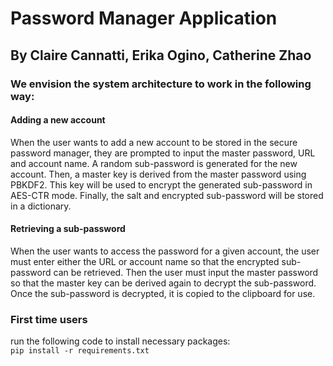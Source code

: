# Password Manager Application
## By Claire Cannatti, Erika Ogino, Catherine Zhao


### We envision the system architecture to work in the following way:

#### Adding a new account

When the user wants to add a new account to be stored in the secure password manager, they are prompted to input the master password, URL and account name. A random sub-password is generated for the new account. Then, a master key is derived from the master password using PBKDF2. This key will be used to encrypt the generated sub-password in AES-CTR mode. Finally, the salt and encrypted sub-password will be stored in a dictionary. 

#### Retrieving a sub-password

When the user wants to access the password for a given account, the user must enter either the URL or account name so that the encrypted sub-password can be retrieved. Then the user must input the master password so that the master key can be derived again to decrypt the sub-password. Once the sub-password is decrypted, it is copied to the clipboard for use. 

### First time users 
run the following code to install necessary packages:  
`pip install -r requirements.txt`